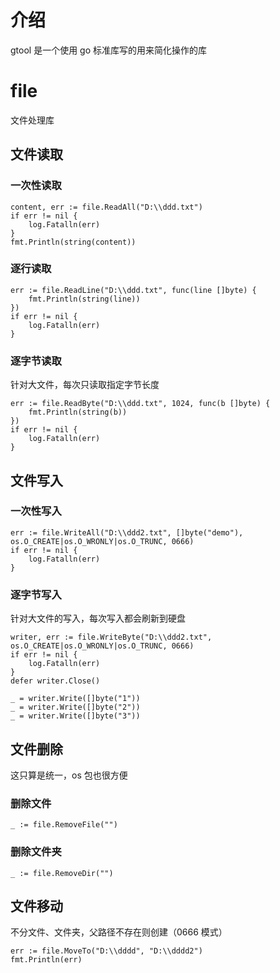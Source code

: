# 介绍

gtool 是一个使用 go 标准库写的用来简化操作的库

# file

文件处理库

## 文件读取

### 一次性读取

```
content, err := file.ReadAll("D:\\ddd.txt")
if err != nil {
    log.Fatalln(err)
}
fmt.Println(string(content))
```

### 逐行读取

```
err := file.ReadLine("D:\\ddd.txt", func(line []byte) {
    fmt.Println(string(line))
})
if err != nil {
    log.Fatalln(err)
}
```

### 逐字节读取

针对大文件，每次只读取指定字节长度

```
err := file.ReadByte("D:\\ddd.txt", 1024, func(b []byte) {
	fmt.Println(string(b))
})
if err != nil {
	log.Fatalln(err)
}
```

## 文件写入

### 一次性写入

```
err := file.WriteAll("D:\\ddd2.txt", []byte("demo"), os.O_CREATE|os.O_WRONLY|os.O_TRUNC, 0666)
if err != nil {
	log.Fatalln(err)
}
```

### 逐字节写入

针对大文件的写入，每次写入都会刷新到硬盘

```
writer, err := file.WriteByte("D:\\ddd2.txt", os.O_CREATE|os.O_WRONLY|os.O_TRUNC, 0666)
if err != nil {
	log.Fatalln(err)
}
defer writer.Close()

_ = writer.Write([]byte("1"))
_ = writer.Write([]byte("2"))
_ = writer.Write([]byte("3"))
```

## 文件删除

这只算是统一，os 包也很方便

### 删除文件

```
_ := file.RemoveFile("")
```

### 删除文件夹

```
_ := file.RemoveDir("")
```

## 文件移动

不分文件、文件夹，父路径不存在则创建（0666 模式）

```
err := file.MoveTo("D:\\dddd", "D:\\dddd2")
fmt.Println(err)
```
